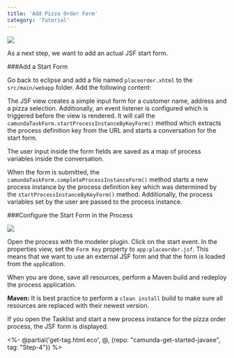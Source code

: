 ```yaml
---
title: 'Add Pizza Order Form'
category: 'Tutorial'
---
```


<div class="row">
  <div class="col-xs-6 col-sm-6 col-md-3">
    <img id="start-form" data-img-thumb src="ref:asset:/assets/img/getting-started/javaee/start-form.png"/>
  </div>
  <div class="col-xs-9 col-sm-9 col-md-9">
    <p>
      As a next step, we want to add an actual JSF start form.
    </p>
  </div>
</div>

###Add a Start Form

Go back to eclipse and add a file named `placeorder.xhtml` to the `src/main/webapp` folder. Add the following content:

<div class="app-source" data-source-code="placeorder.xhtml" annotate="code-annotations"></div>

The JSF view creates a simple input form for a customer name, address and a pizza selection. Additionally, an event listener is configured which is triggered before the view is rendered. It will call the `camundaTaskForm.startProcessInstanceByKeyForm()` method which extracts the process definition key from the URL and starts a conversation for the start form.

The user input inside the form fields are saved as a map of process variables inside the conversation.

When the form is submitted, the `camundaTaskForm.completeProcessInstanceForm()` method starts a new process instance by the process definition key which was determined by the `startProcessInstanceByKeyForm()` method. Additionally, the process variables set by the user are passed to the process instance.


###Configure the Start Form in the Process

<div class="row">
  <div class="col-xs-6 col-sm-6 col-md-3">
    <img id="pizza-order-start-form" data-img-thumb src="ref:asset:/assets/img/getting-started/javaee/pizza-order-process-start-form.png"/>
  </div>
  <div class="col-xs-9 col-sm-9 col-md-9">
    <p>
      Open the process with the modeler plugin. Click on the start event. In the properties view, set the <code>Form Key</code> property to <code>app:placeorder.jsf</code>. This means that we want to use an external JSF form and that the form is loaded from the <code>app</code>lication.
    </p>
    <p>
      When you are done, save all resources, perform a Maven build and redeploy the process application.
    </p>
    <p class="alert alert-info">
      <i class="glyphicon glyphicon-info-sign"></i> <strong>Maven:</strong> It is best practice to perform a <code>clean install</code> build to make sure all resources are replaced with their newest version.
    </p>
    <p>
      If you open the Tasklist and start a new process instance for the pizza order process, the JSF form is displayed.
    </p>
  </div>
</div>

<%- @partial('get-tag.html.eco', @, {repo: "camunda-get-started-javaee", tag: "Step-4"}) %>
